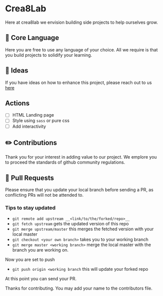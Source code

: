 # Crea8Lab

Here at crea8lab we envision building side projects to help ourselves grow.

## :large_orange_diamond: Core Language

Here you are free to use any language of your choice. All we require is that you build projects to solidify your learning.

## 🔅 Ideas

If you have ideas on how to enhance this project, please reach out to us [here](phavorsparks@gmail.com)

## Actions

- [ ] HTML Landing page
- [ ] Style using `sass` or pure css
- [ ] Add interactivity

## ✏️ Contributions

Thank you for your interest in adding value to our project. We emplore you to proceed the standards of github community regulations.

## 🔌 Pull Requests

Please ensure that you update your local branch before sending a PR, as conflicting PRs will not be attended to.

### Tips to stay updated

- `git remote add upstream __<link/to/the/forked/repo>__`
- `git fetch upstream` gets the updated version of this repo
- `git merge upstream/master` this merges the fetched version with your local master
- `git checkout <your own branch>` takes you to your working branch
- `git merge master <working branch>` merge the local master with the branch you are working on.

Now you are set to push

- `git push origin <working branch` this will update your forked repo

At this point you can send your PR.

Thanks for contributing. You may add your name to the contributors file.